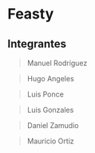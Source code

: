 # Feasty

## Integrantes

> Manuel Rodríguez

> Hugo Angeles

> Luis Ponce

> Luis Gonzales

> Daniel Zamudio

> Mauricio Ortiz
